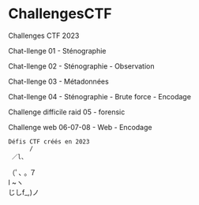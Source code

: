 # ChallengesCTF
 Challenges CTF 2023

Chat-llenge 01
		- Sténographie
		
Chat-llenge 02
		- Sténographie
		- Observation
	
Chat-llenge 03
		- Métadonnées
	
Chat-llenge 04
		- Sténographie
		- Brute force
		- Encodage
	
Challenge difficile raid 05
		- forensic
		
Challenge web 06-07-08
		- Web
		- Encodage
		
	Défis CTF créés en 2023
		  /
     ／l、            
   （ﾟ､ ｡ ７         
     l  ~ヽ       
     じしf_,)ノ